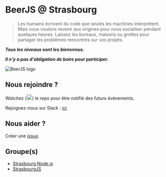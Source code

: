 BeerJS @ Strasbourg
=========

> Les humains écrivent du code que seules les machines interprètent. Mais nous voulons revenir aux origines pour nous socialiser pendant quelques heures. Laissez les bureaux, maisons ou grottes pour partager les problèmes rencontrés sur vos projets.

***Tous les niveaux sont les bienvenus.***

***Il n'y a pas d'obligation de boire pour participer.***

![BeerJS logo](https://secure.gravatar.com/avatar/43c360c53b793cfb13f77efcee3bd5cb?s=420&d=https://a248.e.akamai.net/assets.github.com%2Fimages%2Fgravatars%2Fgravatar-org-420.png)

Nous rejoindre ?
-------------

*Watch*ez (<img src="http://beerjs.github.io/sf/assets/watch.png" height="18">) le repo pour être notifié des futurs événements.

Rejoignez-nous sur Slack : [ici](http://elsass-dev.fr)

Nous aider ?
-------------

Créer une [*issue*](https://github.com/beerjs/strasbourg/issues/new).


Groupe(s)
-------------

* [Strasbourg Node.js](http://www.meetup.com/fr-FR/Strasbourg-Nodejs)
* [StrasbourgJS](http://www.meetup.com/fr-FR/StrasbourgJS)
